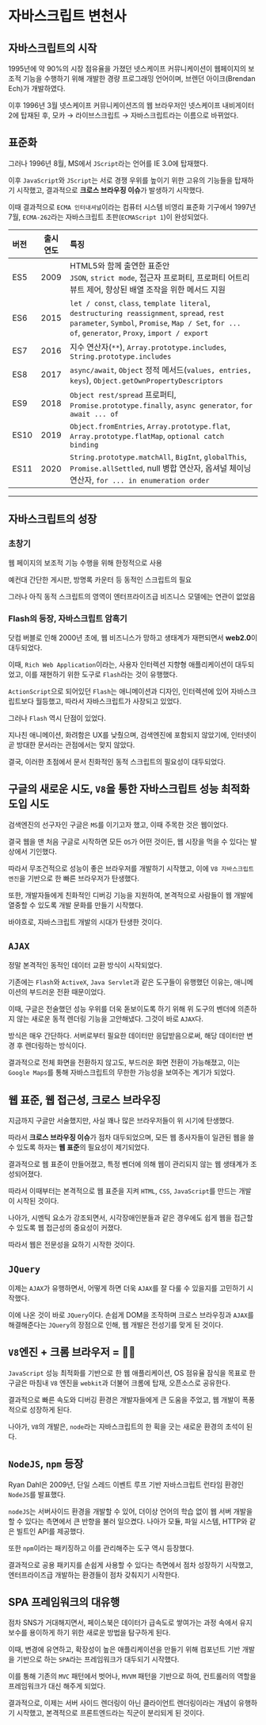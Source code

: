 # 자바스크립트 변천사

## 자바스크립트의 시작

1995년에 약 90%의 시장 점유율을 가졌던 넷스케이프 커뮤니케이션이 웹페이지의 보조적 기능을 수행하기 위해 개발한 경량 프로그래밍 언어이며, 브렌던 아이크(Brendan Ech)가 개발하였다.

이후 1996년 3월 넷스케이프 커뮤니케이션즈의 웹 브라우저인 넷스케이프 내비게이터 2에 탑재된 후, 모카 → 라이브스크립트 → 자바스크립트라는 이름으로 바뀌었다.

## 표준화

그러나 1996년 8월, MS에서 `JScript`라는 언어를 IE 3.0에 탑재했다.

이후 `JavaScript`와 `JScript`는 서로 경쟁 우위를 높이기 위한 고유의 기능들을 탑재하기 시작했고, 결과적으로 **크로스 브라우징 이슈**가 발생하기 시작했다.

이때 결과적으로 `ECMA 인터내셔널`이라는 컴퓨터 시스템 비영리 표준화 기구에서 1997년 7월, `ECMA-262`라는 자바스크립트 초판(`ECMAScript 1`)이 완성되었다.

| 버전 | 출시 연도 | 특징                                                                                                                                                                                          |
| :--- | :-------: | :-------------------------------------------------------------------------------------------------------------------------------------------------------------------------------------------- |
| ES5  |   2009    | HTML5와 함께 출연한 표준안 <br/> `JSON`, `strict mode`, 접근자 프로퍼티, 프로퍼티 어트리뷰트 제어, 향상된 배열 조작을 위한 메서드 지원                                                        |
| ES6  |   2015    | `let / const`, `class`, `template literal`, `destructuring reassignment`, `spread`, `rest parameter`, `Symbol`, `Promise`, `Map / Set`, `for ... of`, `generator`, `Proxy`, `import / export` |
| ES7  |   2016    | 지수 연산자(`**`), `Array.prototype.includes`, `String.prototype.includes`                                                                                                                    |
| ES8  |   2017    | `async/await`, `Object` 정적 메서드(`values, entries, keys`), `Object.getOwnPropertyDescriptors`                                                                                              |
| ES9  |   2018    | `Object rest/spread` 프로퍼티, `Promise.prototype.finally`, `async generator`, `for await ... of`                                                                                             |
| ES10 |   2019    | `Object.fromEntries`, `Array.prototype.flat`, `Array.prototype.flatMap`, `optional catch binding`                                                                                             |
| ES11 |   2020    | `String.prototype.matchAll`, `BigInt`, `globalThis`, `Promise.allSettled`, null 병합 연산자, 옵셔널 체이닝 연산자, `for ... in enumeration order`                                             |

---

## 자바스크립트의 성장

### 초창기

웹 페이지의 보조적 기능 수행을 위해 한정적으로 사용

예컨대 간단한 게시판, 방명록 카운터 등 동적인 스크립트의 필요

그러나 아직 동적 스크립트의 영역이 엔터프라이즈급 비즈니스 모델에는 연관이 없었음

### Flash의 등장, 자바스크립트 암흑기

닷컴 버블로 인해 2000년 초에, 웹 비즈니스가 망하고 생태계가 재편되면서 **web2.0**이 대두되었다.

이때, `Rich Web Application`이라는, 사용자 인터렉션 지향형 애플리케이션이 대두되었고, 이를 재현하기 위한 도구로 `Flash`라는 것이 유행했다.

`ActionScript`으로 되어있던 `Flash`는 애니메이션과 디자인, 인터렉션에 있어 자바스크립트보다 월등했고, 따라서 자바스크립트가 사장되고 있었다.

그러나 `Flash` 역시 단점이 있었다.

지나친 애니메이션, 화려함은 UX를 낮췄으며, 검색엔진에 포함되지 않았기에, 인터넷이 곧 방대한 문서라는 관점에서는 맞지 않았다.

결국, 이러한 초점에서 문서 친화적인 동적 스크립트의 필요성이 대두되었다.

## 구글의 새로운 시도, `V8`을 통한 자바스크립트 성능 최적화 도입 시도

검색엔진의 선구자인 구글은 `MS`를 이기고자 했고, 이때 주목한 것은 웹이었다.

결국 웹을 맨 처음 구글로 시작하면 모든 `OS`가 어떤 것이든, 웹 시장을 먹을 수 있다는 발상에서 기인했다.

따라서 무조건적으로 성능이 좋은 브라우저를 개발하기 시작했고, 이에 `V8 자바스크립트 엔진`을 기반으로 한 빠른 브라우저가 탄생했다.

또한, 개발자들에게 친화적인 디버깅 기능을 지원하여, 본격적으로 사람들이 웹 개발에 열중할 수 있도록 개발 문화를 만들기 시작했다.

바야흐로, 자바스크립트 개발의 시대가 탄생한 것이다.

## `AJAX`

정말 본격적인 동적인 데이터 교환 방식이 시작되었다.

기존에는 `Flash`와 `ActiveX`, `Java Servlet`과 같은 도구들이 유행했던 이유는, 애니메이션의 부드러운 전환 때문이었다.

이때, 구글은 전술했던 성능 우위를 더욱 돋보이도록 하기 위해 위 도구의 벤더에 의존하지 않는 새로운 동적 렌더링 기능을 고안해냈다. 그것이 바로 `AJAX`다.

방식은 매우 간단하다. 서버로부터 필요한 데이터만 응답받음으로써, 해당 데이터만 변경 후 렌더링하는 방식이다.

결과적으로 전체 화면을 전환하지 않고도, 부드러운 화면 전환이 가능해졌고, 이는 `Google Maps`를 통해 자바스크립트의 무한한 가능성을 보여주는 계기가 되었다.

## 웹 표준, 웹 접근성, 크로스 브라우징

지금까지 구글만 서술했지만, 사실 꽤나 많은 브라우저들이 위 시기에 탄생했다.

따라서 **크로스 브라우징 이슈**가 점차 대두되었으며, 모든 웹 종사자들이 일관된 웹을 쓸 수 있도록 하자는 **웹 표준**의 필요성이 제기되었다.

결과적으로 웹 표준이 만들어졌고, 특정 벤더에 의해 웹이 관리되지 않는 웹 생태계가 조성되어졌다.

따라서 이때부터는 본격적으로 웹 표준을 지켜 `HTML`, `CSS`, `JavaScript`를 만드는 개발이 시작된 것이다.

나아가, 시멘틱 요소가 강조되면서, 시각장애인분들과 같은 경우에도 쉽게 웹을 접근할 수 있도록 웹 접근성의 중요성이 커졌다.

따라서 웹은 전문성을 요하기 시작한 것이다.

## `JQuery`

이제는 `AJAX`가 유행하면서, 어떻게 하면 더욱 `AJAX`를 잘 다룰 수 있을지를 고민하기 시작했다.

이에 나온 것이 바로 `JQuery`이다. 손쉽게 DOM을 조작하며 크로스 브라우징과 `AJAX`를 해결해준다는 `JQuery`의 장점으로 인해, 웹 개발은 전성기를 맞게 된 것이다.

## `V8`엔진 + 크롬 브라우저 = 🙆🏻

`JavaScript` 성능 최적화를 기반으로 한 웹 애플리케이션, OS 점유율 잠식을 목표로 한 구글은 마침내 `V8` 엔진을 `webkit`과 더불어 크롬에 탑재, 오픈소스로 공유한다.

결과적으로 빠른 속도와 디버깅 환경은 개발자들에게 큰 도움을 주었고, 웹 개발이 폭풍적으로 성장하게 된다.

나아가, `V8`의 개발은, `node`라는 자바스크립트의 한 획을 긋는 새로운 환경의 초석이 된다.

## `NodeJS`, `npm` 등장

Ryan Dahl은 2009년, 단일 스레드 이벤트 루프 기반 자바스크립트 런타임 환경인 `NodeJS`를 발표했다.

`nodeJS`는 서버사이드 환경을 개발할 수 있어, 더이상 언어의 학습 없이 웹 서버 개발을 할 수 있다는 측면에서 큰 반향을 불러 일으켰다. 나아가 모듈, 파일 시스템, HTTP와 같은 빌트인 API를 제공했다.

또한 `npm`이라는 패키징하고 이를 관리해주는 도구 역시 등장했다.

결과적으로 공용 패키지를 손쉽게 사용할 수 있다는 측면에서 점차 성장하기 시작했고, 엔터프라이즈급 개발하는 환경들이 점차 갖춰지기 시작한다.

## SPA 프레임워크의 대유행

점차 SNS가 거대해지면서, 페이스북은 데이터가 급속도로 쌓여가는 과정 속에서 유지보수를 용이하게 하기 위한 새로운 방법을 탐구하게 된다.

이때, 변경에 유연하고, 확장성이 높은 애플리케이션을 만들기 위해 컴포넌트 기반 개발을 기반으로 하는 `SPA`라는 프레임워크가 대두되기 시작했다.

이를 통해 기존의 `MVC` 패턴에서 벗어나, `MVVM` 패턴을 기반으로 하여, 컨트롤러의 역할을 프레임워크가 대신 해주게 되었다.

결과적으로, 이제는 서버 사이드 렌더링이 아닌 클라이언트 렌더링이라는 개념이 유행하기 시작했고, 본격적으로 프론트엔드라는 직군이 분리되게 된 것이다.
